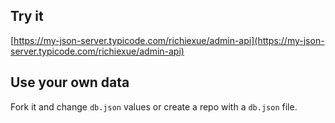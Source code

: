 ## Try it

[https://my-json-server.typicode.com/richiexue/admin-api](https://my-json-server.typicode.com/richiexue/admin-api)

## Use your own data

Fork it and change `db.json` values or create a repo with a `db.json` file.